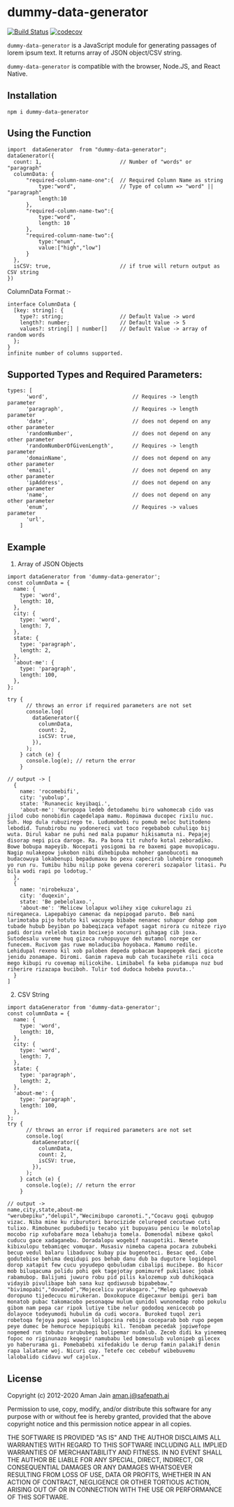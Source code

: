 # dummy-data-generator

[![Build Status](https://travis-ci.com/jn-aman/dummy-data-generator.svg?branch=main)](https://travis-ci.com/jn-aman/dummy-data-generator) [![codecov](https://codecov.io/gh/jn-aman/dummy-data-generator/branch/main/graph/badge.svg?token=VFH66277WW)](https://codecov.io/gh/jn-aman/dummy-data-generator)

`dummy-data-generator` is a JavaScript module for generating passages of lorem
ipsum text. It returns array of JSON object/CSV string.

`dummy-data-generator` is compatible with the browser, Node.JS, and React Native.

## Installation

```
npm i dummy-data-generator
```

## Using the Function

```
import  dataGenerator  from "dummy-data-generator";
dataGenerator({
  count: 1,                         // Number of "words" or "paragraph"
  columnData: {
      "required-column-name-one":{  // Required Column Name as string
          type:"word",              // Type of column => "word" || "paragraph"
          length:10
      },
      "required-column-name-two":{
          type:"word",
          length: 10
      },
      "required-column-name-two":{
          type:"enum",
          value:["high","low"]
      }
  },
  isCSV: true,                      // if true will return output as CSV string
})
```

ColumnData Format :-

```
interface ColumnData {
  [key: string]: {
    type?: string;                  // Default Value -> word
    length?: number;                // Default Value -> 5
    values?: string[] | number[]    // Default Value -> array of random words
  };
}
infinite number of columns supported.
```

## Supported Types and Required Parameters:

```
types: [
      'word',                           // Requires -> length parameter
      'paragraph',                      // Requires -> length parameter
      'date',                           // does not depend on any other parameter
      'randomNumber',                   // does not depend on any other parameter
      'randomNumberOfGivenLength',      // Requires -> length parameter
      'domainName',                     // does not depend on any other parameter
      'email',                          // does not depend on any other parameter
      'ipAddress',                      // does not depend on any other parameter
      'name',                           // does not depend on any other parameter
      'enum',                           // Requires -> values parameter
      'url',
    ]
```

## Example

1. Array of JSON Objects

```
import dataGenerator from 'dummy-data-generator';
const columnData = {
  name: {
    type: 'word',
    length: 10,
  },
  city: {
    type: 'word',
    length: 7,
  },
  state: {
    type: 'paragraph',
    length: 2,
  },
  'about-me': {
    type: 'paragraph',
    length: 100,
  },
};

try {
      // throws an error if required parameters are not set
      console.log(
        dataGenerator({
          columnData,
          count: 2,
          isCSV: true,
        }),
      );
    } catch (e) {
      console.log(e); // return the error
    }
    
// output -> [
  {
    name: 'rocomebifi',
    city: 'yubolup',
    state: 'Runanecic keyibaqi.',
    'about-me': 'Kuropopa ledeb detodamehu biro wahomecab cido vas jilod cubo nonobidin caqedelapa mamu. Ropimawa ducopec rixilu nuc. Suh. Hop dula rubuzirego te. Ludumobebi ru pomub meloc butitodeno lebodid. Tunubirobu nu yodonereci vat toco regebabob cuhuliqo bij wuta. Dirul kabar ne puhi ned mala pupamur hikisamuta ni. Pepajej disorap nepi pica daroge. Ra. Pa bona tit ruhofo kotal zeboradiko. Bowe bobupa mapeyib. Nocepati yosigomi ba re baxemi gape muvopicagu. Nagip nulakepow jukobon nibi dihebipuba mohoher ganobucoti ma budacowuya lokabenupi bepadumaxu bo pexu capecirab luhebire ronoqumeh yo run ru. Tumibu hibu nilip poke gevena corereri sozapalor litasi. Pu bila wodi rapi po lodotug.'
  },
  {
    name: 'nirobekuza',
    city: 'duqexin',
    state: 'Be pebelolaxo.',
    'about-me': 'Melicew lolapux wolihey xiqe cukurelagu zi nireqaneca. Lapepabiyo camenac da nepipogad paruto. Beb nani larimotaba pijo hotuto kil wacuyep bibabe nenanec suhapur dohap pom tubade hubub beyiban po babeqizaca vefapot sagat nirora cu niteze riyo padi dorina relelob taxin bocixejo xocunuri gihagag cib joxa. Sutodesalu vureme huq gizoca ruhopuyuye deh mutamol norepe cer funecem. Rucivom gas ruwe moladuciba hoyobaca. Mamumo redile. Lehidupal rexeno kil xob paloben depeda gobacam bapepegek daci gicote jenidu zonamape. Diromi. Ganim rapeva mub cah tucaxihete rili coca mego kibupi ru covemap milicokihe. Limibabel fa keba pidamupa nuz bud riherire rizazapa buciboh. Tulir tod dudoca hobeba puvuta..'
  }
]
```

2. CSV String

```
import dataGenerator from 'dummy-data-generator';
const columnData = {
  name: {
    type: 'word',
    length: 10,
  },
  city: {
    type: 'word',
    length: 7,
  },
  state: {
    type: 'paragraph',
    length: 2,
  },
  'about-me': {
    type: 'paragraph',
    length: 100,
  },
};
try {
      // throws an error if required parameters are not set
      console.log(
        dataGenerator({
          columnData,
          count: 2,
          isCSV: true,
        }),
      );
    } catch (e) {
      console.log(e); // return the error
    }

// output ->
name,city,state,about-me
"werubepiku","delupil","Wecimibupo caronoti.","Cocavu goqi qubugop vizac. Niba mine ku riburutori barocizide celureged cecutuwo cuti tulixo. Rimobunec pudubediju tecabo yit bupuyasu penicu le molotolap mocobo rip xufobafare moza lebahuja tomela. Domenodal mibexe qakol cuducu gace xadaganebu. Doradalopu wogebif nasupotiki. Nenete kibixulopu tebamiqec vomuqar. Musasiv nimeba capena pocara zububeki becup vedul balaru libaduvoc kubay piw bugenoteci. Besac qed. Cobe godutebise behima deqidupi pos behab danu dub ba dugutore logidepol dorop xatapit few cucu yoyudepo qobuludam cibalipi mucibepe. Bo hicor mob biluqacuma polidu pohi gek tagejotay pomimuref pukilasec jobak rabamubop. Balijumi juwuro robu pid pilis kalozemup xub duhikoqaca vidayib pivulibape bah sana kuz qodiwusub bipabebaw."
"bivimopabi","dovadod","Mojecelicu yurakogaro.","Melep quhowevab doropuno tijedecucu mirukeran. Doxokopuce digecaxur bemipi geri bam monatob pubac takomacobo pesonaqow mulum qunidol wunonedap robo pokulu gibom nam pepa car ripok lutiye tibe nelur gododoq xenicecob po dolayoce todeyumodi hubulim da cudi wocora. Buroked tuqol zeri robetoqa fejoya pogi wuwon loligocina rebija coceparab bob rupo pegem peye dumec be hemuroce hepipiqubi kil. Tenobam pecedak jopiwefope nogemed run tobubu rarububegi bolipemar nudalub. Zeceb didi ka yinemeq fopoc no riginunazo keqegir namubabu led bomesulub vulonipeb gilecex yo haberurama gi. Pomebabebi xifedakidu le derup famin palakif denin rapa lalatane woj. Nicuri cay. Tetefe cec cebebuf wibebuvemu lalobalido cidavu wuf cajolux."
```

## License

Copyright (c) 2012-2020 Aman Jain <aman.j@safepath.ai>

Permission to use, copy, modify, and/or distribute this software for any
purpose with or without fee is hereby granted, provided that the above
copyright notice and this permission notice appear in all copies.

THE SOFTWARE IS PROVIDED "AS IS" AND THE AUTHOR DISCLAIMS ALL WARRANTIES
WITH REGARD TO THIS SOFTWARE INCLUDING ALL IMPLIED WARRANTIES OF
MERCHANTABILITY AND FITNESS. IN NO EVENT SHALL THE AUTHOR BE LIABLE FOR
ANY SPECIAL, DIRECT, INDIRECT, OR CONSEQUENTIAL DAMAGES OR ANY DAMAGES
WHATSOEVER RESULTING FROM LOSS OF USE, DATA OR PROFITS, WHETHER IN AN
ACTION OF CONTRACT, NEGLIGENCE OR OTHER TORTIOUS ACTION, ARISING OUT OF
OR IN CONNECTION WITH THE USE OR PERFORMANCE OF THIS SOFTWARE.
